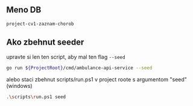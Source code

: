 
## Meno DB

```
project-cv1-zaznam-chorob
```

## Ako zbehnut seeder

upravte si len ten script, aby mal ten flag `--seed`

```bash
go run ${ProjectRoot}/cmd/ambulance-api-service --seed
```

alebo staci zbehnut scripts/run.ps1 v project roote s argumentom "seed" (windows)
```bash
.\scripts\run.ps1 seed
```
